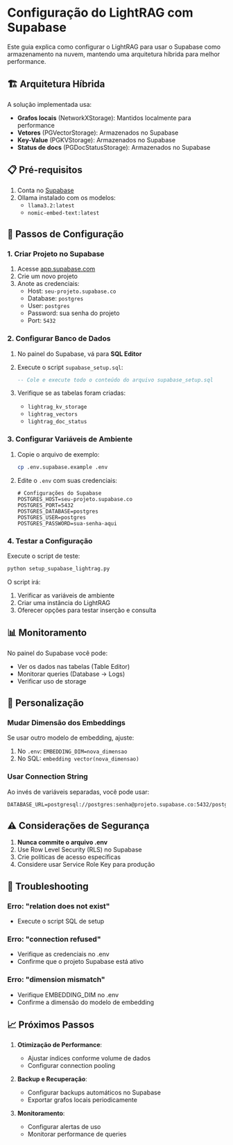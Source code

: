 # Configuração do LightRAG com Supabase

Este guia explica como configurar o LightRAG para usar o Supabase como armazenamento na nuvem, mantendo uma arquitetura híbrida para melhor performance.

## 🏗️ Arquitetura Híbrida

A solução implementada usa:
- **Grafos locais** (NetworkXStorage): Mantidos localmente para performance
- **Vetores** (PGVectorStorage): Armazenados no Supabase
- **Key-Value** (PGKVStorage): Armazenados no Supabase  
- **Status de docs** (PGDocStatusStorage): Armazenados no Supabase

## 📋 Pré-requisitos

1. Conta no [Supabase](https://supabase.com)
2. Ollama instalado com os modelos:
   - `llama3.2:latest`
   - `nomic-embed-text:latest`

## 🚀 Passos de Configuração

### 1. Criar Projeto no Supabase

1. Acesse [app.supabase.com](https://app.supabase.com)
2. Crie um novo projeto
3. Anote as credenciais:
   - Host: `seu-projeto.supabase.co`
   - Database: `postgres`
   - User: `postgres`
   - Password: sua senha do projeto
   - Port: `5432`

### 2. Configurar Banco de Dados

1. No painel do Supabase, vá para **SQL Editor**
2. Execute o script `supabase_setup.sql`:
   ```sql
   -- Cole e execute todo o conteúdo do arquivo supabase_setup.sql
   ```

3. Verifique se as tabelas foram criadas:
   - `lightrag_kv_storage`
   - `lightrag_vectors`
   - `lightrag_doc_status`

### 3. Configurar Variáveis de Ambiente

1. Copie o arquivo de exemplo:
   ```bash
   cp .env.supabase.example .env
   ```

2. Edite o `.env` com suas credenciais:
   ```env
   # Configurações do Supabase
   POSTGRES_HOST=seu-projeto.supabase.co
   POSTGRES_PORT=5432
   POSTGRES_DATABASE=postgres
   POSTGRES_USER=postgres
   POSTGRES_PASSWORD=sua-senha-aqui
   ```

### 4. Testar a Configuração

Execute o script de teste:
```bash
python setup_supabase_lightrag.py
```

O script irá:
1. Verificar as variáveis de ambiente
2. Criar uma instância do LightRAG
3. Oferecer opções para testar inserção e consulta

## 📊 Monitoramento

No painel do Supabase você pode:
- Ver os dados nas tabelas (Table Editor)
- Monitorar queries (Database → Logs)
- Verificar uso de storage

## 🔧 Personalização

### Mudar Dimensão dos Embeddings

Se usar outro modelo de embedding, ajuste:
1. No `.env`: `EMBEDDING_DIM=nova_dimensao`
2. No SQL: `embedding vector(nova_dimensao)`

### Usar Connection String

Ao invés de variáveis separadas, você pode usar:
```env
DATABASE_URL=postgresql://postgres:senha@projeto.supabase.co:5432/postgres
```

## ⚠️ Considerações de Segurança

1. **Nunca commite o arquivo .env**
2. Use Row Level Security (RLS) no Supabase
3. Crie políticas de acesso específicas
4. Considere usar Service Role Key para produção

## 🐛 Troubleshooting

### Erro: "relation does not exist"
- Execute o script SQL de setup

### Erro: "connection refused"
- Verifique as credenciais no .env
- Confirme que o projeto Supabase está ativo

### Erro: "dimension mismatch"
- Verifique EMBEDDING_DIM no .env
- Confirme a dimensão do modelo de embedding

## 📈 Próximos Passos

1. **Otimização de Performance**:
   - Ajustar índices conforme volume de dados
   - Configurar connection pooling

2. **Backup e Recuperação**:
   - Configurar backups automáticos no Supabase
   - Exportar grafos locais periodicamente

3. **Monitoramento**:
   - Configurar alertas de uso
   - Monitorar performance de queries